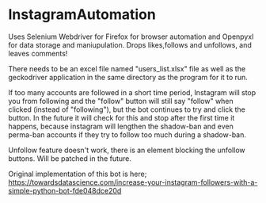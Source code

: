 # InstagramAutomation
Uses Selenium Webdriver for Firefox for browser automation and Openpyxl for data storage and maniupulation. Drops likes,follows and unfollows, and leaves comments!


There needs to be an excel file named "users_list.xlsx" file as well as the geckodriver application in the same directory as the program for it to run.

If too many accounts are followed in a short time period, Instagram will stop you from following and the "follow" button will still say "follow" when clicked (instead of "following"), but the bot continues to try and click the button. In the future it will check for this and stop after the first time it happens, because instagram will lengthen the shadow-ban and even perma-ban accounts if they try to follow too much during a shadow-ban.

Unfollow feature doesn't work, there is an element blocking the unfollow buttons. Will be patched in the future.

Original implementation of this bot is here; https://towardsdatascience.com/increase-your-instagram-followers-with-a-simple-python-bot-fde048dce20d
